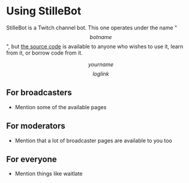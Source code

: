 # Using StilleBot

StilleBot is a Twitch channel bot. This one operates under the name "$$botname$$",
but [the source code](https://github.com/rosuav/stillebot) is available to anyone
who wishes to use it, learn from it, or borrow code from it.

$$yourname$$ $$loglink$$

## For broadcasters

- Mention some of the available pages

## For moderators

- Mention that a lot of broadcaster pages are available to you too

## For everyone

- Mention things like waitlate
